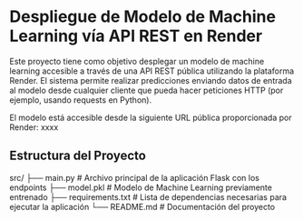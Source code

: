 # Despliegue de Modelo de Machine Learning vía API REST en Render
Este proyecto tiene como objetivo desplegar un modelo de machine learning accesible a través de una API REST pública utilizando la plataforma Render. El sistema permite realizar predicciones enviando datos de entrada al modelo desde cualquier cliente que pueda hacer peticiones HTTP (por ejemplo, usando requests en Python).

El modelo está accesible desde la siguiente URL pública proporcionada por Render:
xxxx

## Estructura del Proyecto
src/
├── main.py             # Archivo principal de la aplicación Flask con los endpoints
├── model.pkl           # Modelo de Machine Learning previamente entrenado 
├── requirements.txt    # Lista de dependencias necesarias para ejecutar la aplicación
└── README.md           # Documentación del proyecto


